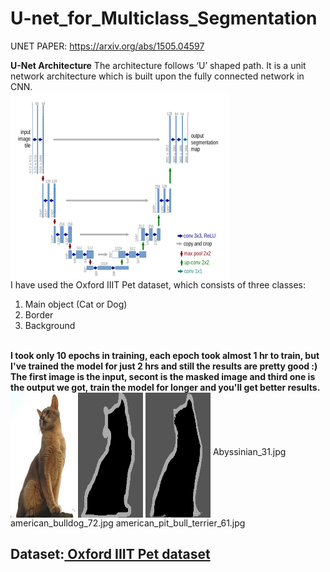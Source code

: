 # U-net_for_Multiclass_Segmentation

UNET PAPER: <link>https://arxiv.org/abs/1505.04597</link>

<b>U-Net Architecture</b>
The architecture follows ‘U’ shaped path. It is a unit network architecture which is built upon the fully connected network in CNN.
<br>
<img src="readme_images/unet.png" height="300px" width="350px" align="middle"></img>
<br>
I have used the Oxford IIIT Pet dataset, which consists of three classes:
1. Main object (Cat or Dog)
2. Border
3. Background
<br>
<b>I took only 10 epochs in training, each epoch took almost 1 hr to train, but I've trained the model for just 2 hrs and still the results are pretty good :)</b>
<b>The first image is the input, secont is the masked image and third one is the output we got, train the model for longer and you'll get better results.</b>
<img src="readme_images/Abyssinian_31.jpg" height="200px" width="320px" align="middle"></img>
Abyssinian_31.jpg
american_bulldog_72.jpg
american_pit_bull_terrier_61.jpg
<br>
<h2><b>Dataset:</b><a href="https://www.youtube.com/redirect?event=video_description&redir_token=QUFFLUhqbmNEbDd3RTZKQnRuM25ibXlfT1k0ZzRuM1JDUXxBQ3Jtc0tsRHZCN0RCbXJMVWFBLTBuVEdQNUNmNV9aTkZVN0NzQ1N2ZS0wOVdKN1BReGxxbnRIcGptWENTQXV3VFVCbDRUOHFfRXk4bjlBNVpjVHNNOVNZLWJhcVlHTGVZcTZBUXBaVWxzNzhUVEl5UXE4eE9vNA&q=https%3A%2F%2Fwww.robots.ox.ac.uk%2F%7Evgg%2Fdata%2Fpets"> Oxford IIIT Pet dataset</a></h2>
